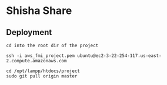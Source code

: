# Shisha Share

## Deployment
```
cd into the root dir of the project
```
```
ssh -i aws_fmi_project.pem ubuntu@ec2-3-22-254-117.us-east-2.compute.amazonaws.com
```
```
cd /opt/lampp/htdocs/project
sudo git pull origin master
```
